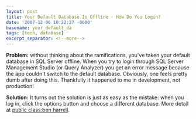 ```yaml
---
layout: post
title: Your Default Database Is Offline - How Do You Login?
date: '2007-12-06 10:22:27 -0600'
basename: your_default_da
tags: [tech, database]
excerpt_separator: <!--more-->
---
```


**Problem:** without thinking about the ramifications, you've taken your default
database in SQL Server offline. When you try to login through SQL Server
Management Studio (or Query Analyzer) you get an error message because the app
couldn't switch to the default database. Obviously, one feels pretty dumb after
doing this. Thankfully it happened to me in development, not production!

**Solution:** It turns out the solution is just as easy as the mistake: when you
log in, click the options button and choose a different database. More detail at
<a
href="http://benharrell.wordpress.com/2007/01/15/cannot-open-user-default-database-login-failed-login-failed-for-user-username-microsoft-sql-server-error-4064/">public
class:ben harrell</a>.
